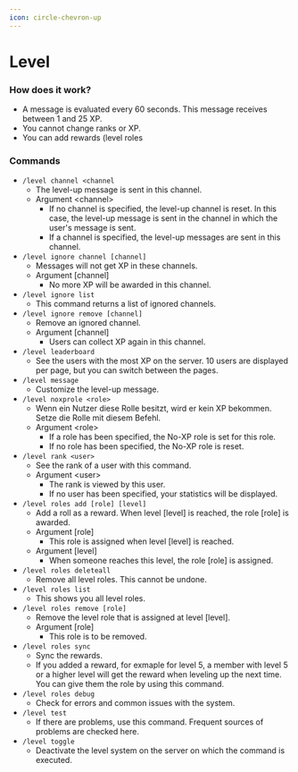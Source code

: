 ```yaml
---
icon: circle-chevron-up
---
```


# Level

### How does it work?

* A message is evaluated every 60 seconds. This message receives between 1 and 25 XP.
* You cannot change ranks or XP.
* You can add rewards (level roles

### Commands

* `/level channel <channel`
  * The level-up message is sent in this channel.
  * Argument \<channel>
    * If no channel is specified, the level-up channel is reset. In this case, the level-up message is sent in the channel in which the user's message is sent.
    * If a channel is specified, the level-up messages are sent in this channel.
* `/level ignore channel [channel]`
  * Messages will not get XP in these channels.
  * Argument \[channel]
    * No more XP will be awarded in this channel.
* `/level ignore list`
  * This command returns a list of ignored channels.
* `/level ignore remove [channel]`
  * Remove an ignored channel.
  * Argument \[channel]
    * Users can collect XP again in this channel.
* `/level leaderboard`
  * See the users with the most XP on the server. 10 users are displayed per page, but you can switch between the pages.
* `/level message`
  * Customize the level-up message.
* `/level noxprole <role>`
  * Wenn ein Nutzer diese Rolle besitzt, wird er kein XP bekommen. Setze die Rolle mit diesem Befehl.
  * Argument \<role>
    * If a role has been specified, the No-XP role is set for this role.
    * If no role has been specified, the No-XP role is reset.
* `/level rank <user>`
  * See the rank of a user with this command.
  * Argument \<user>
    * The rank is viewed by this user.
    * If no user has been specified, your statistics will be displayed.
* `/level roles add [role] [level]`
  * Add a roll as a reward. When level \[level] is reached, the role \[role] is awarded.
  * Argument \[role]
    * This role is assigned when level \[level] is reached.
  * Argument \[level]
    * When someone reaches this level, the role \[role] is assigned.
* `/level roles deleteall`
  * Remove all level roles. This cannot be undone.
* `/level roles list`
  * This shows you all level roles.
* `/level roles remove [role]`
  * Remove the level role that is assigned at level \[level].
  * Argument \[role]
    * This role is to be removed.
* `/level roles sync`
  * Sync the rewards.
  * If you added a reward, for exmaple for level 5, a member with level 5 or a higher level will get the reward when leveling up the next time. You can give them the role by using this command.
* `/level roles debug`
  * Check for errors and common issues with the system.
* `/level test`
  * If there are problems, use this command. Frequent sources of problems are checked here.
* `/level toggle`
  * Deactivate the level system on the server on which the command is executed.
